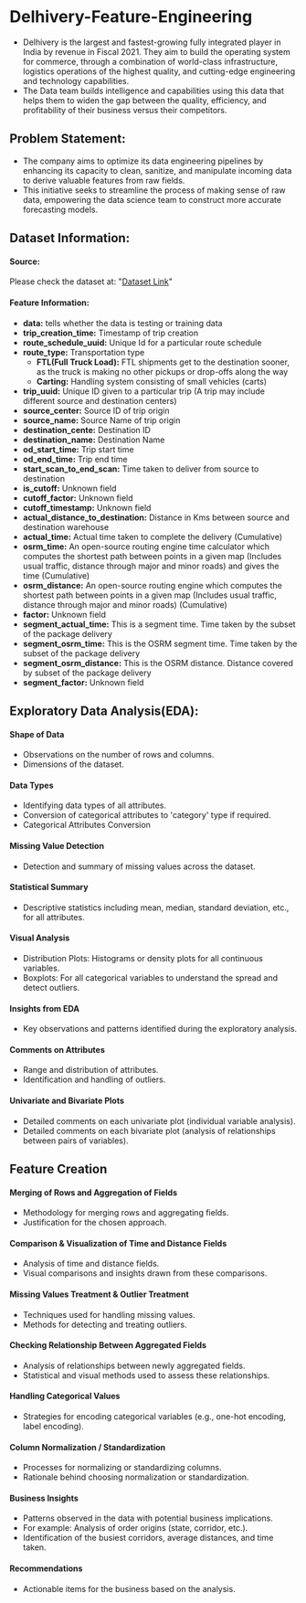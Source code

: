 # Delhivery-Feature-Engineering
- Delhivery is the largest and fastest-growing fully integrated player in India by revenue in Fiscal 2021. They aim to build the operating system for commerce, through a combination of world-class infrastructure, logistics operations of the highest quality, and cutting-edge engineering and technology capabilities.
- The Data team builds intelligence and capabilities using this data that helps them to widen the gap between the quality, efficiency, and profitability of their business versus their competitors.
## Problem Statement:
- The company aims to optimize its data engineering pipelines by enhancing its capacity to clean, sanitize, and manipulate incoming data to derive valuable features from raw fields.
- This initiative seeks to streamline the process of making sense of raw data, empowering the data science team to construct more accurate forecasting models.

## Dataset Information:
#### Source:
Please check the dataset at: "[Dataset Link](https://d2beiqkhq929f0.cloudfront.net/public_assets/assets/000/001/551/original/delhivery_data.csv?1642751181)"

#### Feature Information:
- **data:** tells whether the data is testing or training data
- **trip_creation_time:** Timestamp of trip creation
- **route_schedule_uuid:** Unique Id for a particular route schedule
- **route_type:** Transportation type
    - **FTL(Full Truck Load):** FTL shipments get to the destination sooner, as the truck is making no other pickups or drop-offs along the way
    - **Carting:** Handling system consisting of small vehicles (carts)
- **trip_uuid:** Unique ID given to a particular trip (A trip may include different source and destination centers)
- **source_center:** Source ID of trip origin
- **source_name:** Source Name of trip origin
- **destination_cente:** Destination ID
- **destination_name:** Destination Name
- **od_start_time:** Trip start time
- **od_end_time:** Trip end time
- **start_scan_to_end_scan:** Time taken to deliver from source to destination
- **is_cutoff:** Unknown field
- **cutoff_factor:** Unknown field
- **cutoff_timestamp:** Unknown field
- **actual_distance_to_destination:** Distance in Kms between source and destination warehouse
- **actual_time:** Actual time taken to complete the delivery (Cumulative)
- **osrm_time:** An open-source routing engine time calculator which computes the shortest path between points in a given map (Includes usual traffic, distance through major and minor roads) and gives the time (Cumulative)
- **osrm_distance:** An open-source routing engine which computes the shortest path between points in a given map (Includes usual traffic, distance through major and minor roads) (Cumulative)
- **factor:** Unknown field
- **segment_actual_time:** This is a segment time. Time taken by the subset of the package delivery
- **segment_osrm_time:** This is the OSRM segment time. Time taken by the subset of the package delivery
- **segment_osrm_distance:** This is the OSRM distance. Distance covered by subset of the package delivery
- **segment_factor:** Unknown field
  
## Exploratory Data Analysis(EDA):
#### Shape of Data
- Observations on the number of rows and columns.
- Dimensions of the dataset.
#### Data Types
- Identifying data types of all attributes.
- Conversion of categorical attributes to 'category' type if required.
- Categorical Attributes Conversion
#### Missing Value Detection
- Detection and summary of missing values across the dataset.
#### Statistical Summary
- Descriptive statistics including mean, median, standard deviation, etc., for all attributes.
#### Visual Analysis
- Distribution Plots: Histograms or density plots for all continuous variables.
- Boxplots: For all categorical variables to understand the spread and detect outliers.
#### Insights from EDA
- Key observations and patterns identified during the exploratory analysis.
#### Comments on Attributes
- Range and distribution of attributes.
- Identification and handling of outliers.
#### Univariate and Bivariate Plots
- Detailed comments on each univariate plot (individual variable analysis).
- Detailed comments on each bivariate plot (analysis of relationships between pairs of variables).
## Feature Creation
#### Merging of Rows and Aggregation of Fields
- Methodology for merging rows and aggregating fields.
- Justification for the chosen approach.
#### Comparison & Visualization of Time and Distance Fields
- Analysis of time and distance fields.
- Visual comparisons and insights drawn from these comparisons.
#### Missing Values Treatment & Outlier Treatment
- Techniques used for handling missing values.
- Methods for detecting and treating outliers.
#### Checking Relationship Between Aggregated Fields
- Analysis of relationships between newly aggregated fields.
- Statistical and visual methods used to assess these relationships.
#### Handling Categorical Values
- Strategies for encoding categorical variables (e.g., one-hot encoding, label encoding).
#### Column Normalization / Standardization
- Processes for normalizing or standardizing columns.
- Rationale behind choosing normalization or standardization.
#### Business Insights
- Patterns observed in the data with potential business implications.
- For example: Analysis of order origins (state, corridor, etc.).
- Identification of the busiest corridors, average distances, and time taken.
#### Recommendations
- Actionable items for the business based on the analysis.

